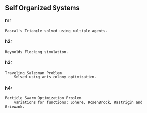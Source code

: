 ## Self Organized Systems

#### h1:
    Pascal's Triangle solved using multiple agents. 
#### h2:
    Reynolds Flocking simulation.
#### h3:
    Traveling Salesman Problem
        Solved using ants colony optimization. 
#### h4:
    Particle Swarm Optimization Problem
        variations for functions: Sphere, RosenBrock, Rastrigin and Griewank.
